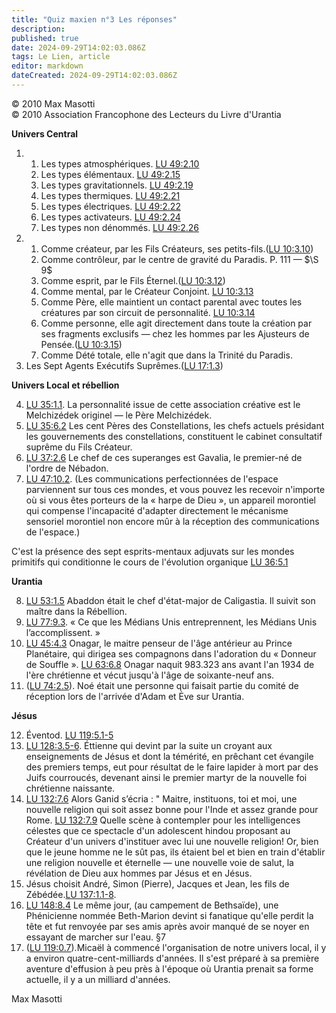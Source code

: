 ```yaml
---
title: "Quiz maxien n°3 Les réponses"
description: 
published: true
date: 2024-09-29T14:02:03.086Z
tags: Le Lien, article
editor: markdown
dateCreated: 2024-09-29T14:02:03.086Z
---
```


<p class="v-card v-sheet theme--light grey lighten-3 px-2">© 2010 Max Masotti<br>© 2010 Association Francophone des Lecteurs du Livre d'Urantia</p>

**Univers Central**

1. 
	1. Les types atmosphériques. [LU 49:2.10](/fr/The_Urantia_Book/49#p2_10)
	2. Les types élémentaux. [LU 49:2.15](/fr/The_Urantia_Book/49#p2_15)
	3. Les types gravitationnels. [LU 49:2.19](/fr/The_Urantia_Book/49#p2_19)
	4. Les types thermiques. [LU 49:2.21](/fr/The_Urantia_Book/49#p2_21)
	5. Les types électriques. [LU 49:2.22](/fr/The_Urantia_Book/49#p2_22)
	6. Les types activateurs. [LU 49:2.24](/fr/The_Urantia_Book/49#p2_24)
	7. Les types non dénommés. [LU 49:2.26](/fr/The_Urantia_Book/49#p2_26)
2. 
	1. Comme créateur, par les Fils Créateurs, ses petits-fils.([LU 10:3.10](/fr/The_Urantia_Book/10#p3_10))
	2. Comme contrôleur, par le centre de gravité du Paradis. P. 111 — $\S 9$
	3. Comme esprit, par le Fils Éternel.([LU 10:3.12](/fr/The_Urantia_Book/10#p3_12))
	4. Comme mental, par le Créateur Conjoint. [LU 10:3.13](/fr/The_Urantia_Book/10#p3_13)
	5. Comme Père, elle maintient un contact parental avec toutes les créatures par son circuit de personnalité. [LU 10:3.14](/fr/The_Urantia_Book/10#p3_14)
	6. Comme personne, elle agit directement dans toute la création par ses fragments exclusifs — chez les hommes par les Ajusteurs de Pensée.([LU 10:3.15](/fr/The_Urantia_Book/10#p3_15))
	7. Comme Dété totale, elle n'agit que dans la Trinité du Paradis.
3. 
	Les Sept Agents Exécutifs Suprêmes.([LU 17:1.3](/fr/The_Urantia_Book/17#p1_3))

**Univers Local et rébellion**

4. [LU 35:1.1](/fr/The_Urantia_Book/35#p1_1). La personnalité issue de cette association créative est le Melchizédek originel — le Père Melchizédek.
5. [LU 35:6.2](/fr/The_Urantia_Book/35#p6_2) Les cent Pères des Constellations, les chefs actuels présidant les gouvernements des constellations, constituent le cabinet consultatif suprême du Fils Créateur.
6. [LU 37:2.6](/fr/The_Urantia_Book/37#p2_6) Le chef de ces superanges est Gavalia, le premier-né de l'ordre de Nébadon.
7. [LU 47:10.2](/fr/The_Urantia_Book/47#p10_2). (Les communications perfectionnées de l'espace parviennent sur tous ces mondes, et vous pouvez les recevoir n'importe où si vous êtes porteurs de la « harpe de Dieu », un appareil morontiel qui compense l'incapacité d'adapter directement le mécanisme sensoriel morontiel non encore mûr à la réception des communications de l'espace.)

C'est la présence des sept esprits-mentaux adjuvats sur les mondes primitifs qui conditionne le cours de l'évolution organique [LU 36:5.1](/fr/The_Urantia_Book/36#p5_1)

**Urantia**

8. [LU 53:1.5](/fr/The_Urantia_Book/53#p1_5) Abaddon était le chef d'état-major de Caligastia. Il suivit son maître dans la Rébellion.
9. [LU 77:9.3](/fr/The_Urantia_Book/77#p9_3). « Ce que les Médians Unis entreprennent, les Médians Unis l’accomplissent. »
10. [LU 45:4.3](/fr/The_Urantia_Book/45#p4_3) Onagar, le maitre penseur de l'âge antérieur au Prince Planétaire, qui dirigea ses compagnons dans l'adoration du « Donneur de Souffle ». [LU 63:6.8](/fr/The_Urantia_Book/63#p6_8) Onagar naquit 983.323 ans avant l'an 1934 de l'ère chrétienne et vécut jusqu'à l'âge de soixante-neuf ans.
11. ([LU 74:2.5](/fr/The_Urantia_Book/74#p2_5)). Noé était une personne qui faisait partie du comité de réception lors de l'arrivée d'Adam et Ėve sur Urantia.

**Jésus**

12. Éventod. [LU 119:5.1-5](/fr/The_Urantia_Book/119#p5_1)
13. [LU 128:3.5-6](/fr/The_Urantia_Book/128#p3_5). Éttienne qui devint par la suite un croyant aux enseignements de Jésus et dont la témérité, en prêchant cet évangile des premiers temps, eut pour résultat de le faire lapider à mort par des Juifs courroucés, devenant ainsi le premier martyr de la nouvelle foi chrétienne naissante.
14. [LU 132:7.6](/fr/The_Urantia_Book/132#p7_6) Alors Ganid s’écria : " Maitre, instituons, toi et moi, une nouvelle religion qui soit assez bonne pour l'Inde et assez grande pour Rome. [LU 132:7.9](/fr/The_Urantia_Book/132#p7_9) Quelle scène à contempler pour les intelligences célestes que ce spectacle d'un adolescent hindou proposant au Créateur d'un univers d'instituer avec lui une nouvelle religion! Or, bien que le jeune homme ne le sût pas, ils étaient bel et bien en train d'établir une religion nouvelle et éternelle — une nouvelle voie de salut, la révélation de Dieu aux hommes par Jésus et en Jésus.
15. Jésus choisit André, Simon (Pierre), Jacques et Jean, les fils de Zébédée.[LU 137:1.1-8](/fr/The_Urantia_Book/137#p1_1).
16. [LU 148:8.4](/fr/The_Urantia_Book/148#p8_4) Le même jour, (au campement de Bethsaïde), une Phénicienne nommée Beth-Marion devint si fanatique qu'elle perdit la tête et fut renvoyée par ses amis après avoir manqué de se noyer en essayant de marcher sur l'eau. §7
17. ([LU 119:0.7](/fr/The_Urantia_Book/119#p0_7)).Micaël à commencé l'organisation de notre univers local, il y a environ quatre-cent-milliards d'années. Il s'est préparé à sa première aventure d'effusion à peu près à l'époque où Urantia prenait sa forme actuelle, il y a un milliard d'années.

Max Masotti